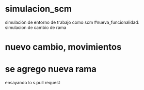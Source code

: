 # simulacion_scm
simulación de entorno de trabajo como scm
#nueva_funcionalidad: simulacion de cambio de rama
# nuevo cambio, movimientos
# se agrego nueva rama
ensayando lo s pull request